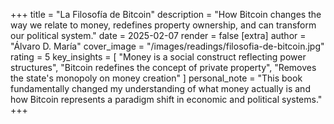 +++
title = "La Filosofía de Bitcoin"
description = "How Bitcoin changes the way we relate to money, redefines property ownership, and can transform our political system."
date = 2025-02-07
render = false
[extra]
author = "Álvaro D. María"
cover_image = "/images/readings/filosofia-de-bitcoin.jpg"
rating = 5
key_insights = [
    "Money is a social construct reflecting power structures",
    "Bitcoin redefines the concept of private property",
    "Removes the state's monopoly on money creation"
]
personal_note = "This book fundamentally changed my understanding of what money actually is and how Bitcoin represents a paradigm shift in economic and political systems."
+++
